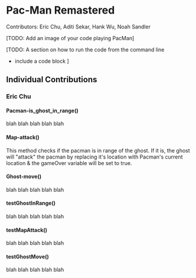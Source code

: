 # Pac-Man Remastered
Contributors: Eric Chu, Aditi Sekar, Hank Wu, Noah Sandler


[TODO: Add an image of your code playing PacMan]


[TODO: A section on how to run the code from the command line
  - include a code block
]



## Individual Contributions

### Eric Chu 

#### Pacman-is_ghost_in_range()
blah blah blah blah blah 

#### Map-attack()
This method checks if the pacman is in range of the ghost. If it is, the ghost will "attack" the pacman by replacing it's location with Pacman's current location
& the gameOver variable will be set to true. 

#### Ghost-move()
blah blah blah blah blah 

#### testGhostInRange()
blah blah blah blah blah 

#### testMapAttack()
blah blah blah blah blah 

#### testGhostMove()
blah blah blah blah blah 





